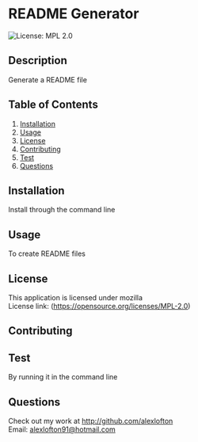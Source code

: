 # README Generator
![License: MPL 2.0](https://img.shields.io/badge/License-MPL_2.0-brightgreen.svg)
## Description
Generate a README file

## Table of Contents
1. [Installation](#installation)
2. [Usage](#usage)
3. [License](#license)
4. [Contributing](#contributing)
5. [Test](#test)
6. [Questions](#questions)

## Installation
Install through the command line

## Usage
To create README files

## License
This application is licensed under mozilla
<br>
License link: (https://opensource.org/licenses/MPL-2.0)

## Contributing 


## Test
By running it in the command line

## Questions
Check out my work at http://github.com/alexlofton
<br>
Email: alexlofton91@hotmail.com
